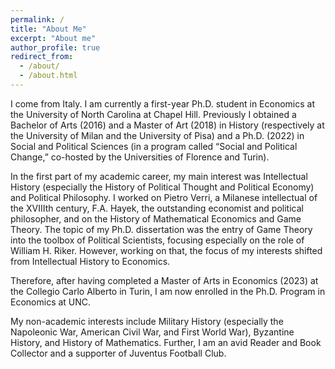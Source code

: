 ```yaml
---
permalink: /
title: "About Me"
excerpt: "About me"
author_profile: true
redirect_from: 
  - /about/
  - /about.html
---
```


I come from Italy. I am currently a first-year Ph.D. student in Economics at the University of North Carolina at Chapel Hill. Previously I obtained a Bachelor of Arts (2016) and a Master of Art (2018) in History (respectively at the University of Milan and the University of Pisa) and a Ph.D. (2022) in Social and Political Sciences (in a program called “Social and Political Change,” co-hosted by the Universities of Florence and Turin).

In the first part of my academic career, my main interest was Intellectual History (especially the History of Political Thought and Political Economy) and Political Philosophy. I worked on Pietro Verri, a Milanese intellectual of the XVIIIth century, F.A. Hayek, the outstanding economist and political philosopher, and on the History of Mathematical Economics and Game Theory. The topic of my Ph.D. dissertation was the entry of Game Theory into the toolbox of Political Scientists, focusing especially on the role of William H. Riker. However, working on that, the focus of my interests shifted from Intellectual History to Economics.

Therefore, after having completed a Master of Arts in Economics (2023) at the Collegio Carlo Alberto in Turin, I am now enrolled in the Ph.D. Program in Economics at UNC.

My non-academic interests include Military History (especially the Napoleonic War, American Civil War, and First World War), Byzantine History, and History of Mathematics. Further, I am an avid Reader and Book Collector and a supporter of Juventus Football Club.
